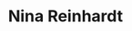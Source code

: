 ---
title: Nina Reinhardt

faction:
  sort: Reinhardt
  given: Bianchi

partners:
  - name: "Friedrich Reinhardt"
    type: "Husband"

children:
  - name: "Phineas Reinhardt"
    type: "Son"
  - name: "Karl Reinhardt"
    type: "Step-son"

char_data:
  - element_title: "Pronouns"
    element: ""
  - element_title: "Race"
    element: ""
  - element_title: "Age"
    element: ""
  - element_title: "Height"
    element: ""
  - element_title: "Hair"
    element: ""
  - element_title: "Skin"
    element: ""
  - element_title: "Eyes"
    element: ""

excerpt: "A recent addition to the Reinhardts, Nina is the second wife to Friedrich, scion of their house. Together they begat Phineas, the new heir to the Reinhardt dynasty."
---